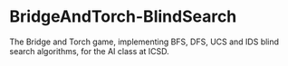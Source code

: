 # BridgeAndTorch-BlindSearch
The Bridge and Torch game, implementing BFS, DFS, UCS and IDS blind search algorithms, for the AI class at ICSD.
